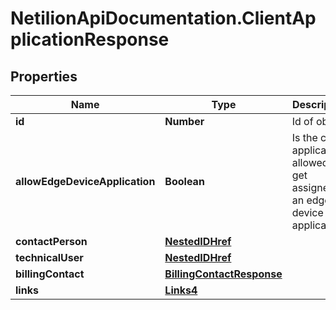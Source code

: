 # NetilionApiDocumentation.ClientApplicationResponse

## Properties
Name | Type | Description | Notes
------------ | ------------- | ------------- | -------------
**id** | **Number** | Id of object | [optional] 
**allowEdgeDeviceApplication** | **Boolean** | Is the client application allowed to get assigned to an edge device application? | [optional] 
**contactPerson** | [**NestedIDHref**](NestedIDHref.md) |  | [optional] 
**technicalUser** | [**NestedIDHref**](NestedIDHref.md) |  | [optional] 
**billingContact** | [**BillingContactResponse**](BillingContactResponse.md) |  | [optional] 
**links** | [**Links4**](Links4.md) |  | [optional] 


